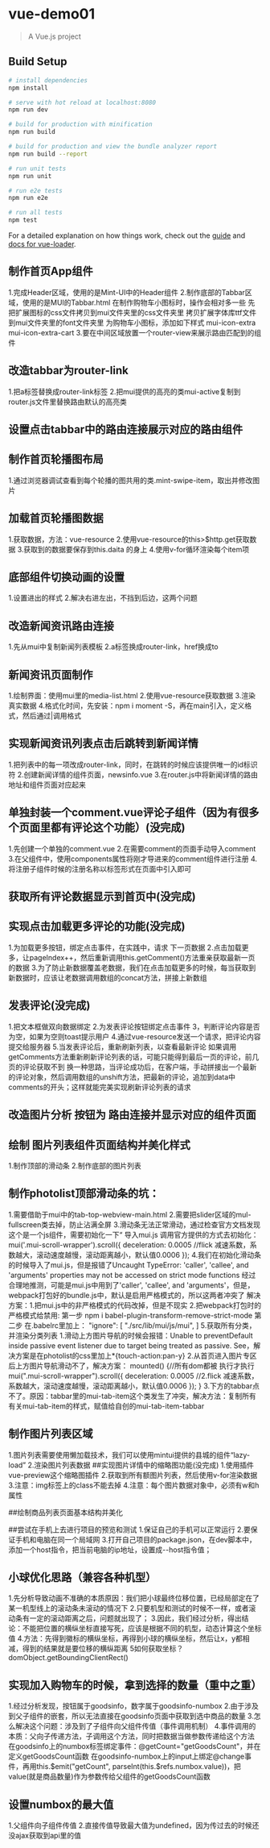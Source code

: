 # vue-demo01

> A Vue.js project

## Build Setup

``` bash
# install dependencies
npm install

# serve with hot reload at localhost:8080
npm run dev

# build for production with minification
npm run build

# build for production and view the bundle analyzer report
npm run build --report

# run unit tests
npm run unit

# run e2e tests
npm run e2e

# run all tests
npm test
```

For a detailed explanation on how things work, check out the [guide](http://vuejs-templates.github.io/webpack/) and [docs for vue-loader](http://vuejs.github.io/vue-loader).


## 制作首页App组件
1.完成Header区域，使用的是Mint-UI中的Header组件
2.制作底部的Tabbar区域，使用的是MUI的Tabbar.html
    在制作购物车小图标时，操作会相对多一些
    先把扩展图标的css文件拷贝到mui文件夹里的css文件夹里
    拷贝扩展字体库ttf文件到mui文件夹里的font文件夹里
    为购物车小图标，添加如下样式 mui-icon-extra mui-icon-extra-cart
3.要在中间区域放置一个router-view来展示路由匹配到的组件

## 改造tabbar为router-link
1.把a标签替换成router-link标签
2.把mui提供的高亮的类mui-active复制到router.js文件里替换路由默认的高亮类

## 设置点击tabbar中的路由连接展示对应的路由组件

## 制作首页轮播图布局
1.通过浏览器调试查看到每个轮播的图共用的类.mint-swipe-item，取出并修改图片

## 加载首页轮播图数据
1.获取数据，方法：vue-resource
2.使用vue-resource的this>$http.get获取数据
3.获取到的数据要保存到this.daita 的身上
4.使用v-for循环渲染每个item项

## 底部组件切换动画的设置
1.设置进出的样式
2.解决右进左出，不挡到后边，这两个问题

## 改造新闻资讯路由连接
1.先从mui中复制新闻列表模板
2.a标签换成router-link，href换成to

## 新闻资讯页面制作
1.绘制界面：使用mui里的media-list.html
2.使用vue-resource获取数据
3.渲染真实数据
4.格式化时间，先安装：npm i moment -S，再在main引入，定义格式，然后通过|调用格式

## 实现新闻资讯列表点击后跳转到新闻详情
1.把列表中的每一项改成router-link，同时，在跳转的时候应该提供唯一的id标识符
2.创建新闻详情的组件页面，newsinfo.vue
3.在router.js中将新闻详情的路由地址和组件页面对应起来

## 单独封装一个comment.vue评论子组件（因为有很多个页面里都有评论这个功能）(没完成)
1.先创建一个单独的comment.vue
2.在需要comment的页面手动导入comment
3.在父组件中，使用components属性将刚才导进来的comment组件进行注册
4.将注册子组件时候的注册名称以标签形式在页面中引入即可

## 获取所有评论数据显示到首页中(没完成)

## 实现点击加载更多评论的功能(没完成)
1.为加载更多按钮，绑定点击事件，在实践中，请求 下一页数据
2.点击加载更多，让pageIndex++，然后重新调用this.getComment()方法重亲获取最新一页的数据
3.为了防止新数据覆盖老数据，我们在点击加载更多的时候，每当获取到新数据时，应该让老数据调用数组的concat方法，拼接上新数组

## 发表评论(没完成)
1.把文本框做双向数据绑定
2.为发表评论按钮绑定点击事件
3，判断评论内容是否为空，如果为空则toast提示用户
4.通过vue-resource发送一个请求，把评论内容提交给服务器
5.当发表评论后，重新刷新列表，以查看最新评论
    如果调用getComments方法重新刷新评论列表的话，可能只能得到最后一页的评论，前几页的评论获取不到
    换一种思路，当评论成功后，在客户端，手动拼接出一个最新的评论对象，然后调用数组的unshift方法，把最新的评论，追加到data中comments的开头；这样就能完美实现刷新评论列表的请求

## 改造图片分析 按钮为 路由连接并显示对应的组件页面

## 绘制 图片列表组件页面结构并美化样式
1.制作顶部的滑动条
2.制作底部的图片列表

## 制作photolist顶部滑动条的坑：
1.需要借助于mui中的tab-top-webview-main.html
2.需要把slider区域的mul-fullscreen类去掉，防止沾满全屏
3.滑动条无法正常滑动，通过检查官方文档发现这个是一个js组件，需要初始化一下“
    导入mui.js
    调用官方提供的方式去初始化：
    mui('.mui-scroll-wrapper').scroll({
	deceleration: 0.0005 //flick 减速系数，系数越大，滚动速度越慢，滚动距离越小，默认值0.0006
});
4.我们在初始化滑动条的时候导入了mui.js，但是报错了Uncaught TypeError: 'caller', 'callee', and 'arguments' properties may not be accessed on strict mode functions
    经过合理地推测，可能是mui.js中用到了'caller', 'callee', and 'arguments'，但是，webpack打包好的bundle.js中，默认是启用严格模式的，所以这两者冲突了
    解决方案：1.把mui.js中的非严格模式的代码改掉，但是不现实
             2.把webpack打包时的严格模式给禁用:
               第一步 npm i babel-plugin-transform-remove-strict-mode
               第二步 在.babelrc里加上：
                            "ignore": [
                            "./src/lib/mui/js/mui",
                                        ]
5.获取所有分类，并渲染分类列表
    1.滑动上方图片导航的时候会报错：Unable to preventDefault inside passive event listener due to target being treated as passive. See，解决方案是在photolist的css里加上*{touch-action:pan-y}
    2.从首页进入图片专区后上方图片导航滑动不了，解决方案： mounted() {//所有dom都被                                                                  执行才执行
                                    mui(".mui-scroll-wrapper").scroll({
                                    deceleration: 0.0005 //2.flick 减速系数，系数越大，滚动速度越慢，滚动距离越小，默认值0.0006
                                    });
                                                           }
    3.下方的tabbar点不了。原因：tabbar里的mui-tab-item这个类发生了冲突，解决方法：复制所有有关mui-tab-item的样式，赋值给自创的mui-tab-item-tabbar

## 制作图片列表区域
1.图片列表需要使用懒加载技术，我们可以使用mintui提供的县城的组件“lazy-load”
2.渲染图片列表数据
##实现图片详情中的缩略图功能(没完成)
1.使用插件vue-preview这个缩略图插件
2.获取到所有额图片列表，然后使用v-for渲染数据
3.注意：img标签上的class不能去掉
4.注意：每个图片数据对象中，必须有w和h属性

##绘制商品列表页面基本结构并美化

##尝试在手机上去进行项目的预览和测试
1.保证自己的手机可以正常运行
2.要保证手机和电脑在同一个局域网
3.打开自己项目的package.json，在dev脚本中，添加一个host指令，把当前电脑的ip地址，设置成--host指令值；

## 小球优化思路（兼容各种机型）
1.先分析导致动画不准确的本质原因：我们把小球最终位移位置，已经局部定在了某一机型线上的滚动条未滚动的情况下
2.只要机型和测试的时候不一样，或者滚动条有一定的滚动距离之后，问题就出现了；
3.因此，我们经过分析，得出结论：不能把位置的横纵坐标直接写死，应该是根据不同的机型，动态计算这个坐标值
4.方法：先得到徽标的横纵坐标，再得到小球的横纵坐标，然后让x，y都相减，得到的结果就是要位移的横纵距离
5如何获取坐标？ domObject.getBoundingClientRect()

## 实现加入购物车的时候，拿到选择的数量（重中之重）
1.经过分析发现，按钮属于goodsinfo，数字属于goodsinfo-numbox
2.由于涉及到父子组件的嵌套，所以无法直接在goodsinfo页面中获取到选中商品的数量
3.怎么解决这个问题：涉及到了子组件向父组件传值（事件调用机制）
4.事件调用的本质：父向子传递方法，子调用这个方法，同时把数据当做参数传递给这个方法
    在goodsinfo上的numbox标签绑定事件：@getCount="getGoodsCount"，并在定义getGoodsCount函数
    在goodsinfo-numbox上的input上绑定@change事件，再用this.$emit("getCount", parseInt(this.$refs.numbox.value))，把value(就是商品数量)作为参数传给父组件的getGoodsCount函数

## 设置numbox的最大值
1.父组件向子组件传值
2.直接传值导致最大值为undefined，因为传过去的时候还没ajax获取到api里的值
    
               
